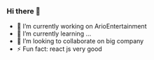 ### Hi there 👋

<!--
**alimohamadi17/alimohamadi17** is a ✨ _special_ ✨ repository because its `README.md` (this file) appears on your GitHub profile.

Here are some ideas to get you started:
-->
- 🔭 I’m currently working on ArioEntertainment
- 🌱 I’m currently learning ...
- 👯 I’m looking to collaborate on big company
- ⚡ Fun fact: react js very good


